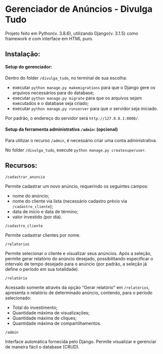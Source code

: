 # Gerenciador de Anúncios - Divulga Tudo

Projeto feito em Python(v. 3.8.6), utilizando Django(v. 3.1.5) como framework e com interface em HTML puro.

## Instalação:

#### Setup do gerenciador:
Dentro do folder `/divulga_tudo`, no terminal de sua escolha:

- executar `python manage.py makemigrations` para que o Django gere os arquivos necessários para do database;
- executar `python manage.py migrate` para que os arquivos sejam executados e o database seja criado;
- executar `python manage.py runserver` para que o servidor seja iniciado.

Por padrão, o endereço do servidor será `http://127.0.0.1:8000/`.


#### Setup da ferramenta administrativa `/admin`: (opcional)

Para utilizar o recurso `/admin`, é necessário criar uma conta administrativa. 

No folder `/divulga_tudo`, execute `python manage.py createsuperuser`.

## Recursos:

`/cadastrar_anuncio`

Permite cadastrar um novo anúncio, requerindo os seguintes campos:
- nome do anúncio;
- nome do cliente via lista (necessário cadastro prévio via `/cadastro_cliente`);
- data de início e data de término;
- valor investido (por dia).

`/cadastro_cliente`

Permite cadastrar clientes por nome.

`/relatorios`

Permite selecionar o cliente e visualizar seus anúncios.
Após a seleção, permite gerar relatório do anúncio desejado, possibilitando especificar o intervalo de tempo desejado para o anúncio (por padrão, a seleção já define o período em sua totalidade).

`/relatório`

Acessado somente através da opção "Gerar relatório" em `/relatórios`, apresenta o relatório de determinado anúncio, contendo, para o período selecionado:

- Total do investimento;
- Quantidade máxima de visualizações;
- Quantidade máxima de cliques;
- Quantidade máxima de compartilhamentos.

`/admin`

Interface automática fornecida pelo Django. Permite visualizar e gerenciar de maneira fácil o database (CRUD).
